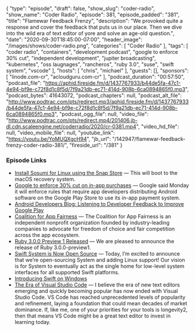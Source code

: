 {
  "type": "episode",
  "draft": false,
  "show_slug": "coder-radio",
  "show_name": "Coder Radio",
  "episode": 381,
  "episode_padded": "381",
  "title": "Flamewar Feedback Frenzy",
  "description": "We provoked quite a response and cover the feedback that puts us in our place. Then we dive into the wild era of text editor of yore and solve an age-old question.",
  "date": "2020-09-30T18:45:00-07:00",
  "header_image": "/images/shows/coder-radio.png",
  "categories": [
    "Coder Radio"
  ],
  "tags": [
    "coder radio",
    "containers",
    "development podcast",
    "google to enforce 30% cut",
    "independent  development",
    "jupiter broadcasting",
    "kubernetes",
    "oss laugnages",
    "rancheros",
    "ruby 3.0",
    "suse",
    "swift system",
    "vscode"
  ],
  "hosts": [
    "chris",
    "michael"
  ],
  "guests": [],
  "sponsors": [
    "linode.com-cr",
    "acloudguru.com-cr"
  ],
  "podcast_duration": "00:57:50",
  "podcast_file": "https://aphid.fireside.fm/d/1437767933/b44de5fa-47c1-4e94-bf9e-c72f8d1c8f5d/7f9a21db-ec71-414d-908b-6ca0894865f0.mp3",
  "podcast_bytes": 41643072,
  "podcast_chapters": null,
  "podcast_alt_file": "http://www.podtrac.com/pts/redirect.mp3/aphid.fireside.fm/d/1437767933/b44de5fa-47c1-4e94-bf9e-c72f8d1c8f5d/7f9a21db-ec71-414d-908b-6ca0894865f0.mp3",
  "podcast_ogg_file": null,
  "video_file": "http://www.podtrac.com/pts/redirect.mp4/201406.jb-dl.cdn.scaleengine.net/coderradio/2020/cr-0381.mp4",
  "video_hd_file": null,
  "video_mobile_file": null,
  "youtube_link": "https://youtu.be/YoMUQXgcH94",
  "jb_url": "/142947/flamewar-feedback-frenzy-coder-radio-381/",
  "fireside_url": "/381"
}


### Episode Links

  * [Install Sosumi for Linux using the Snap Store](https://snapcraft.io/sosumi "Install Sosumi for Linux using the Snap Store") — This will boot to the macOS recovery system.
  * [Google to enforce 30% cut on in-app purchases](https://www.cnbc.com/2020/09/28/google-to-enforce-30percent-cut-on-in-app-purchases-next-year.html "Google to enforce 30% cut on in-app purchases") — Google said Monday it will enforce rules that require app developers distributing Android software on the Google Play Store to use its in-app payment system.
  * [Android Developers Blog: Listening to Developer Feedback to Improve Google Play](https://android-developers.googleblog.com/2020/09/listening-to-developer-feedback-to.html "Android Developers Blog: Listening to Developer Feedback to Improve Google Play")
  * [Coalition for App Fairness](https://appfairness.org/ "Coalition for App Fairness") — The Coalition for App Fairness is an independent nonprofit organization founded by industry-leading companies to advocate for freedom of choice and fair competition across the app ecosystem.
  * [Ruby 3.0.0 Preview 1 Released](https://www.ruby-lang.org/en/news/2020/09/25/ruby-3-0-0-preview1-released/ "Ruby 3.0.0 Preview 1 Released") — We are pleased to announce the release of Ruby 3.0.0-preview1.
  * [Swift System is Now Open Source](https://swift.org/blog/swift-system/ "Swift System is Now Open Source") — Today, I’m excited to announce that we’re open-sourcing System and adding Linux support! Our vision is for System to eventually act as the single home for low-level system interfaces for all supported Swift platforms. 
  * [Introducing Swift on Windows](https://swift.org/blog/swift-on-windows/ "Introducing Swift on Windows")
  * [The Era of Visual Studio Code](https://blog.robenkleene.com/2020/09/21/the-era-of-visual-studio-code/ "The Era of Visual Studio Code") — I believe the era of new text editors emerging and quickly becoming popular has now ended with Visual Studio Code. VS Code has reached unprecedented levels of popularity and refinement, laying a foundation that could mean decades of market dominance. If, like me, one of your priorities for your tools is longevity2, then that means VS Code might be a great text editor to invest in learning today. 


